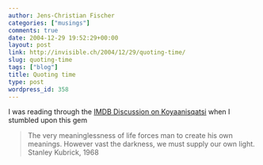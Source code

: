 ```yaml
---
author: Jens-Christian Fischer
categories: ["musings"]
comments: true
date: 2004-12-29 19:52:29+00:00
layout: post
link: http://invisible.ch/2004/12/29/quoting-time/
slug: quoting-time
tags: ["blog"]
title: Quoting time
type: post
wordpress_id: 358
---
```


I was reading through the [IMDB Discussion on Koyaanisqatsi][1] when I stumbled upon this gem

> The very meaninglessness of life forces man to create his own meanings. 
> However vast the darkness, we must supply our own light.
> Stanley Kubrick, 1968


[1]: http://www.imdb.com/title/tt0085809/board/nest/1141015
